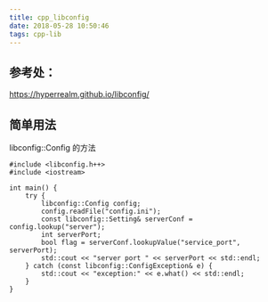 ```yaml
---
title: cpp_libconfig
date: 2018-05-28 10:50:46
tags: cpp-lib
---
```



## 参考处：
https://hyperrealm.github.io/libconfig/


## 简单用法

libconfig::Config 的方法

    #include <libconfig.h++>
    #include <iostream>

    int main() {
        try {
            libconfig::Config config;
            config.readFile("config.ini");
            const libconfig::Setting& serverConf = config.lookup("server");
            int serverPort;
            bool flag = serverConf.lookupValue("service_port", serverPort);
            std::cout << "server port " << serverPort << std::endl;
        } catch (const libconfig::ConfigException& e) {
            std::cout << "exception:" << e.what() << std::endl;
        }
    }
